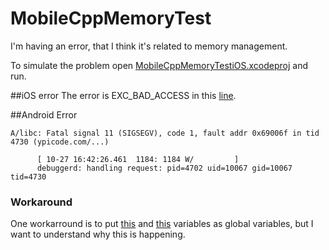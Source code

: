 # MobileCppMemoryTest

I'm having an error, that I think it's related to memory management.

To simulate the problem open [MobileCppMemoryTestiOS.xcodeproj](https://github.com/4brunu/MobileCppMemoryTest/tree/master/ios_project/MobileCppMemoryTestiOS/MobileCppMemoryTestiOS.xcodeproj) and run.

##iOS error
The error is EXC_BAD_ACCESS in this [line](https://github.com/4brunu/MobileCppMemoryTest/blob/master/src/main/ModelSonImpl.cpp#L53).

##Android Error
```
A/libc: Fatal signal 11 (SIGSEGV), code 1, fault addr 0x69006f in tid 4730 (ypicode.com/...)

      [ 10-27 16:42:26.461  1184: 1184 W/         ]
      debuggerd: handling request: pid=4702 uid=10067 gid=10067 tid=4730
```

### Workaround

One workarround is to put [this](https://github.com/4brunu/MobileCppMemoryTest/blob/master/ios_project/MobileCppMemoryTestiOS/MobileCppMemoryTestiOS/ViewController.swift#L21) and [this](https://github.com/4brunu/MobileCppMemoryTest/blob/master/src/main/ModelFatherImpl.cpp#L32) variables as global variables, but I want to understand why this is happening.
